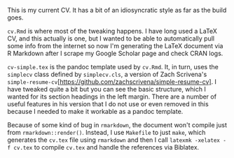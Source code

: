 This is my current CV. It has a bit of an idiosyncratic style as far as the build goes.

`cv.Rmd` is where most of the tweaking happens. I have long used a LaTeX CV, and this actually
is one, but I wanted to be able to automatically pull some info from the internet so now I'm
generating the LaTeX document via R Markdown after I scrape my Google Scholar page and check 
CRAN logs.

`cv-simple.tex` is the pandoc template used by `cv.Rmd`. It, in turn, uses the `simplecv` class
defined by `simplecv.cls`, a version of Zach Scrivena's 
`simple-resume-cv`[https://github.com/zachscrivena/simple-resume-cv]. I have tweaked quite a bit
but you can see the basic structure, which I wanted for its section headings in the left margin.
There are a number of useful features in his version that I do not use or even removed in this
because I needed to make it workable as a pandoc template.

Because of some kind of bug in `rmarkdown`, the document won't compile just from `rmarkdown::render()`.
Instead, I use `Makefile` to just `make`, which generates the `cv.tex` file using `rmarkdown` and
then I call `latexmk -xelatex -f cv.tex` to compile `cv.tex` and handle the references via Biblatex.


